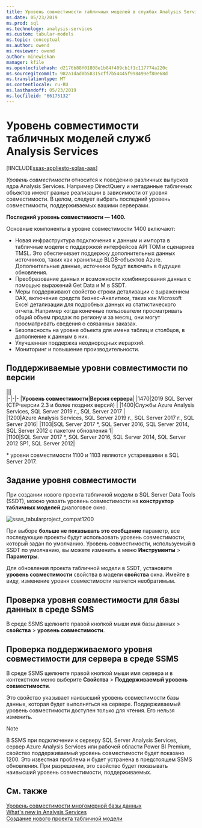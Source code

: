 ```yaml
---
title: Уровень совместимости табличных моделей в службах Analysis Services | Документация Майкрософт
ms.date: 05/23/2019
ms.prod: sql
ms.technology: analysis-services
ms.custom: tabular-models
ms.topic: conceptual
ms.author: owend
ms.reviewer: owend
author: minewiskan
manager: kfile
ms.openlocfilehash: d2176b88f01808e1b84f409cb1f1c117774a220c
ms.sourcegitcommit: 982a1dad0b58315cff7b54445f998499ef80e68d
ms.translationtype: MT
ms.contentlocale: ru-RU
ms.lasthandoff: 05/23/2019
ms.locfileid: "66175132"
---
```

# <a name="compatibility-level-for-analysis-services-tabular-models"></a>Уровень совместимости табличных моделей служб Analysis Services
[!INCLUDE[ssas-appliesto-sqlas-aas](../../includes/ssas-appliesto-sqlas-aas.md)]

  *Уровень совместимости* относится к поведению различных выпусков ядра Analysis Services. Например DirectQuery и метаданные табличных объектов имеют разные реализации в зависимости от уровня совместимости. В целом, следует выбрать последний уровень совместимости, поддерживаемых вашими серверами.

  **Последний уровень совместимости — 1400.** 
  
Основные компоненты в уровне совместимости 1400 включают:

*  Новая инфраструктура подключения к данным и импорта в табличные модели с поддержкой интерфейсов API TOM и сценариев TMSL. Это обеспечивает поддержку дополнительных данных источников, таких как хранилище BLOB-объектов Azure. Дополнительные данные, источники будут включать в будущие обновления.
*  Преобразование данных и возможности комбинирования данных с помощью выражений Get Data и M в SSDT.
*  Меры поддерживают свойство строки детализации с выражением DAX, включение средств бизнес-Аналитики, таких как Microsoft Excel детализации для подробных данных из статистического отчета. Например когда конечные пользователи просматривать общий объем продаж по региону и за месяц, они могут просматривать сведения о связанных заказах. 
*  Безопасность на уровне объекта для имена таблиц и столбцов, в дополнение к данным в них.
*  Улучшенная поддержка неоднородных иерархий.
*  Мониторинг и повышение производительности.

  
## <a name="supported-compatibility-levels-by-version"></a>Поддерживаемые уровни совместимости по версии
  
|||  
|-|-|- 
|**Уровень совместимости**|**Версия сервера**| 
|1470|2019 SQL Server (CTP-версии 2.3 и более поздних версий) | 
|1400|Службы Azure Analysis Services, SQL Server 2019 г., SQL Server 2017 |  
|1200|Azure Analysis Services, SQL Server 2019 г., SQL Server 2017 г., SQL Server 2016| 
|1103|SQL Server 2017 *, SQL Server 2016, SQL Server 2014, SQL Server 2012 с пакетом обновления 1|  
|1100|SQL Server 2017 *, SQL Server 2016, SQL Server 2014, SQL Server 2012 SP1, SQL Server 2012| 

\* уровни совместимости 1100 и 1103 являются устаревшими в SQL Server 2017.
  
## <a name="set-compatibility-level"></a>Задание уровня совместимости 
 При создании нового проекта табличной модели в SQL Server Data Tools (SSDT), можно указать уровень совместимости на **конструктор табличных моделей** диалоговое окно. 
  
 ![ssas_tabularproject_compat1200](../../analysis-services/tabular-models/media/ssas-tabularproject-compat1200.png)  
  
 При выборе **больше не показывать это сообщение** параметр, все последующие проекты будут использовать уровень совместимости, который задан по умолчанию. Уровень совместимости, используемый в SSDT по умолчанию, вы можете изменить в меню **Инструменты** > **Параметры**.  
  
 Для обновления проекта табличной модели в SSDT, установите **уровень совместимости** свойства в модели **свойства** окна. Имейте в виду, изменение уровня совместимости является необратимым.
  
## <a name="check-compatibility-level-for-a-database-in-ssms"></a>Проверка уровня совместимости для базы данных в среде SSMS  
 В среде SSMS щелкните правой кнопкой мыши имя базы данных > **свойства** > **уровень совместимости**.  
  
## <a name="check-supported-compatibility-level-for-a-server-in-ssms"></a>Проверка поддерживаемого уровня совместимости для сервера в среде SSMS  
 В среде SSMS щелкните правой кнопкой мыши имя сервера и в контекстном меню выберите **Свойства** > **Поддерживаемый уровень совместимости**.  

 Это свойство указывает наивысший уровень совместимости базы данных, которая будет выполняться на сервере. Поддерживаемый уровень совместимости доступен только для чтения. Его нельзя изменить.
 
> [!NOTE]  
>  В SSMS при подключении к серверу SQL Server Analysis Services, сервер Azure Analysis Services или рабочей области Power BI Premium, свойство поддерживаемый уровень совместимости будет показано 1200. Это известная проблема и будет устранена в предстоящем SSMS обновления. При разрешении, это свойство будет показывать наивысший уровень совместимости, поддерживаемых. 
  
## <a name="see-also"></a>См. также  
 [Уровень совместимости многомерной базы данных](../../analysis-services/multidimensional-models/compatibility-level-of-a-multidimensional-database-analysis-services.md)   
 [What's new in Analysis Services](../../analysis-services/what-s-new-in-analysis-services.md)   
 [Создание нового проекта табличной модели](../../analysis-services/tabular-models/create-a-new-tabular-model-project-analysis-services.md)  
  
  
